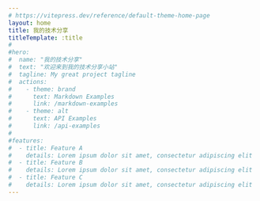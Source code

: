 ```yaml
---
# https://vitepress.dev/reference/default-theme-home-page
layout: home
title: 我的技术分享
titleTemplate: :title
#
#hero:
#  name: "我的技术分享"
#  text: "欢迎来到我的技术分享小站"
#  tagline: My great project tagline
#  actions:
#    - theme: brand
#      text: Markdown Examples
#      link: /markdown-examples
#    - theme: alt
#      text: API Examples
#      link: /api-examples
#
#features:
#  - title: Feature A
#    details: Lorem ipsum dolor sit amet, consectetur adipiscing elit
#  - title: Feature B
#    details: Lorem ipsum dolor sit amet, consectetur adipiscing elit
#  - title: Feature C
#    details: Lorem ipsum dolor sit amet, consectetur adipiscing elit
---
```

<script setup>
import Home from '.vitepress/theme/views/home.vue'
</script>
<home/>
